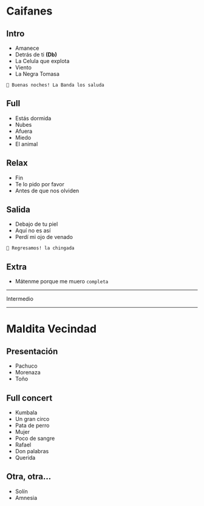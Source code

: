 Caifanes
========

Intro
-----
- Amanece
- Detrás de ti **(Db)**
- La Celula que explota
- Viento
- La Negra Tomasa

```text
💬 Buenas noches! La Banda los saluda
```

Full
----
- Estás dormida
- Nubes
- Afuera
- Miedo
- El animal

Relax
----------
- Fin
- Te lo pido por favor
- Antes de que nos olviden

Salida
------
- Debajo de tu piel
- Aquí no es así
- Perdí mi ojo de venado

```text
💬 Regresamos! la chingada
```

Extra
-----
- Mátenme porque me muero `completa`

-----------------------------------------------------------------------------------

Intermedio

----------------------------------------------------------------------------------

Maldita Vecindad
================

Presentación
------------
- Pachuco
- Morenaza
- Toño

Full concert
------------
- Kumbala
- Un gran circo
- Pata de perro
- Mujer
- Poco de sangre
- Rafael
- Don palabras
- Querida

Otra, otra...
-------------
- Solín
- Amnesia
